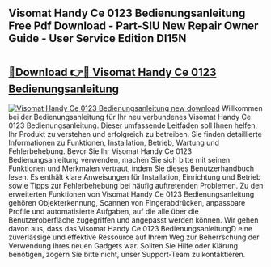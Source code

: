 ## Visomat Handy Ce 0123 Bedienungsanleitung Free Pdf Download - Part-SIU New Repair Owner Guide - User Service Edition DI15N

# <h2><a href="http://df2cc7.blite.top/?on=Visomat+Handy+Ce+0123+Bedienungsanleitung">🔗Download 👉🔴 Visomat Handy Ce 0123 Bedienungsanleitung</a></h2>

[![Visomat Handy Ce 0123 Bedienungsanleitung new download](https://i.imgur.com/lujVjoI.png)](http://df2cc7.blite.top/?on=Visomat+Handy+Ce+0123+Bedienungsanleitung)
Willkommen bei der Bedienungsanleitung für Ihr neu verbundenes Visomat Handy Ce 0123 Bedienungsanleitung. Dieser umfassende Leitfaden soll Ihnen helfen, Ihr Produkt zu verstehen und erfolgreich zu betreiben. Sie finden detaillierte Informationen zu Funktionen, Installation, Betrieb, Wartung und Fehlerbehebung. Bevor Sie Ihr Visomat Handy Ce 0123 Bedienungsanleitung verwenden, machen Sie sich bitte mit seinen Funktionen und Merkmalen vertraut, indem Sie dieses Benutzerhandbuch lesen. Es enthält klare Anweisungen für Installation, Einrichtung und Betrieb sowie Tipps zur Fehlerbehebung bei häufig auftretenden Problemen. Zu den erweiterten Funktionen von Visomat Handy Ce 0123 Bedienungsanleitung gehören Objekterkennung, Scannen von Fingerabdrücken, anpassbare Profile und automatisierte Aufgaben, auf die alle über die Benutzeroberfläche zugegriffen und angepasst werden können. Wir gehen davon aus, dass das Visomat Handy Ce 0123 BedienungsanleitungD eine zuverlässige und effektive Ressource auf Ihrem Weg zur Beherrschung der Verwendung Ihres neuen Gadgets war. Sollten Sie Hilfe oder Klärung benötigen, zögern Sie bitte nicht, unser Support-Team zu kontaktieren.

